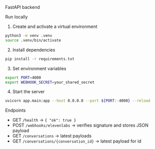 FastAPI backend

Run locally

1. Create and activate a virtual environment

```bash
python3 -m venv .venv
source .venv/bin/activate
```

2. Install dependencies

```bash
pip install -r requirements.txt
```

3. Set environment variables

```bash
export PORT=4000
export WEBHOOK_SECRET=your_shared_secret
```

4. Start the server

```bash
uvicorn app.main:app --host 0.0.0.0 --port ${PORT:-4000} --reload
```

Endpoints

- GET `/health` → `{ "ok": true }`
- POST `/webhooks/elevenlabs` → verifies signature and stores JSON payload
- GET `/conversations` → latest payloads
- GET `/conversations/{conversation_id}` → latest payload for id


